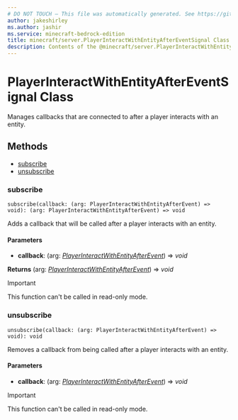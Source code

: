 ```yaml
---
# DO NOT TOUCH — This file was automatically generated. See https://github.com/mojang/minecraftapidocsgenerator to modify descriptions, examples, etc.
author: jakeshirley
ms.author: jashir
ms.service: minecraft-bedrock-edition
title: minecraft/server.PlayerInteractWithEntityAfterEventSignal Class
description: Contents of the @minecraft/server.PlayerInteractWithEntityAfterEventSignal class.
---
```

# PlayerInteractWithEntityAfterEventSignal Class

Manages callbacks that are connected to after a player interacts with an entity.

## Methods
- [subscribe](#subscribe)
- [unsubscribe](#unsubscribe)

### **subscribe**
`
subscribe(callback: (arg: PlayerInteractWithEntityAfterEvent) => void): (arg: PlayerInteractWithEntityAfterEvent) => void
`

Adds a callback that will be called after a player interacts with an entity.

#### **Parameters**
- **callback**: (arg: [*PlayerInteractWithEntityAfterEvent*](PlayerInteractWithEntityAfterEvent.md)) => *void*

**Returns** (arg: [*PlayerInteractWithEntityAfterEvent*](PlayerInteractWithEntityAfterEvent.md)) => *void*

> [!IMPORTANT]
> This function can't be called in read-only mode.

### **unsubscribe**
`
unsubscribe(callback: (arg: PlayerInteractWithEntityAfterEvent) => void): void
`

Removes a callback from being called after a player interacts with an entity.

#### **Parameters**
- **callback**: (arg: [*PlayerInteractWithEntityAfterEvent*](PlayerInteractWithEntityAfterEvent.md)) => *void*

> [!IMPORTANT]
> This function can't be called in read-only mode.
